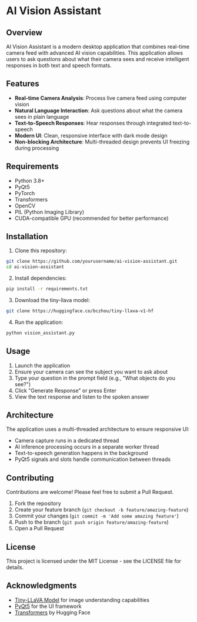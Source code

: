 # AI Vision Assistant

## Overview

AI Vision Assistant is a modern desktop application that combines real-time camera feed with advanced AI vision capabilities. This application allows users to ask questions about what their camera sees and receive intelligent responses in both text and speech formats.

## Features

- **Real-time Camera Analysis**: Process live camera feed using computer vision
- **Natural Language Interaction**: Ask questions about what the camera sees in plain language
- **Text-to-Speech Responses**: Hear responses through integrated text-to-speech
- **Modern UI**: Clean, responsive interface with dark mode design
- **Non-blocking Architecture**: Multi-threaded design prevents UI freezing during processing

## Requirements

- Python 3.8+
- PyQt5
- PyTorch
- Transformers
- OpenCV
- PIL (Python Imaging Library)
- CUDA-compatible GPU (recommended for better performance)

## Installation

1. Clone this repository:
```bash
git clone https://github.com/yourusername/ai-vision-assistant.git
cd ai-vision-assistant
```

2. Install dependencies:
```bash
pip install -r requirements.txt
```

3. Download the tiny-llava model:
```bash
git clone https://huggingface.co/bczhou/tiny-llava-v1-hf
```

4. Run the application:
```bash
python vision_assistant.py
```

## Usage

1. Launch the application
2. Ensure your camera can see the subject you want to ask about
3. Type your question in the prompt field (e.g., "What objects do you see?")
4. Click "Generate Response" or press Enter
5. View the text response and listen to the spoken answer

## Architecture

The application uses a multi-threaded architecture to ensure responsive UI:
- Camera capture runs in a dedicated thread
- AI inference processing occurs in a separate worker thread
- Text-to-speech generation happens in the background
- PyQt5 signals and slots handle communication between threads

## Contributing

Contributions are welcome! Please feel free to submit a Pull Request.

1. Fork the repository
2. Create your feature branch (`git checkout -b feature/amazing-feature`)
3. Commit your changes (`git commit -m 'Add some amazing feature'`)
4. Push to the branch (`git push origin feature/amazing-feature`)
5. Open a Pull Request

## License

This project is licensed under the MIT License - see the LICENSE file for details.

## Acknowledgments

- [Tiny-LLaVA Model](https://huggingface.co/bczhou/tiny-llava-v1-hf) for image understanding capabilities
- [PyQt5](https://www.riverbankcomputing.com/software/pyqt/) for the UI framework
- [Transformers](https://huggingface.co/docs/transformers/index) by Hugging Face